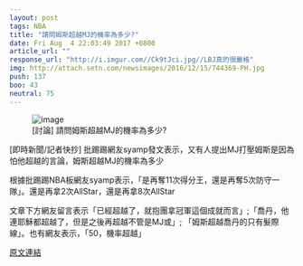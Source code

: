 ```yaml
---
layout: post
tags: NBA
title: "請問姆斯超越MJ的機率為多少?"
date: Fri Aug  4 22:03:49 2017 +0800
article_url: ""
response_url: "http://i.imgur.com//Ck9tJci.jpg//LBJ真的很嚴格"
img: http://attach.setn.com/newsimages/2016/12/15/744369-PH.jpg
push: 137
boo: 43
neutral: 75
---
```


<figure>
<img src="http://attach.setn.com/newsimages/2016/12/15/744369-PH.jpg" alt="image">
<figcaption>
[討論] 請問姆斯超越MJ的機率為多少?
</figcaption>
</figure>



[即時新聞/記者快抄] 批踢踢網友syamp發文表示，又有人提出MJ打壓姆斯是因為怕他超越的言論，姆斯超越MJ的機率為多少

根據批踢踢NBA板網友syamp表示，「是再奪11次得分王，還是再奪5次防守一隊」。還是再拿2次AllStar，還是再拿8次AllStar

文章下方網友留言表示「已經超越了，就抱團拿冠軍這個成就而言」;「喬丹，他連耶穌都超越了，但是之後再超越不管是MJ或」; 「姆斯超越喬丹的只有髮際線」。也有網友表示，「50，機率超越」

<a href = "https://www.ptt.cc/bbs/NBA/M.1501855431.A.428.html">原文連結</a>

